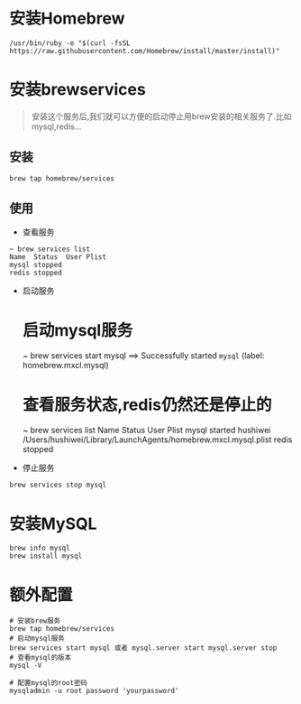 # 安装Homebrew

```
/usr/bin/ruby -e "$(curl -fsSL https://raw.githubusercontent.com/Homebrew/install/master/install)"
```



# 安装brewservices

> 安装这个服务后,我们就可以方便的启动停止用brew安装的相关服务了.比如mysql,redis...

## 安装

```
brew tap homebrew/services
```

## 使用

* 查看服务

```
~ brew services list
Name  Status  User Plist
mysql stopped
redis stopped
```

* 启动服务

    # 启动mysql服务
     ~ brew services start mysql
    ==> Successfully started `mysql` (label: homebrew.mxcl.mysql)
    # 查看服务状态,redis仍然还是停止的
    ~ brew services list
    Name  Status  User     Plist
    mysql started hushiwei /Users/hushiwei/Library/LaunchAgents/homebrew.mxcl.mysql.plist
    redis stopped

* 停止服务

```
brew services stop mysql
```

# 安装MySQL

```
brew info mysql
brew install mysql
```

# 额外配置

```
# 安装brew服务
brew tap homebrew/services
# 启动mysql服务
brew services start mysql 或者 mysql.server start mysql.server stop
# 查看mysql的版本
mysql -V

# 配置mysql的root密码
mysqladmin -u root password 'yourpassword'

```



